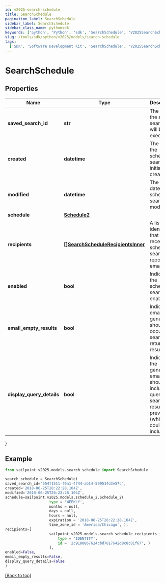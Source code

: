 ```yaml
---
id: v2025-search-schedule
title: SearchSchedule
pagination_label: SearchSchedule
sidebar_label: SearchSchedule
sidebar_class_name: pythonsdk
keywords: ['python', 'Python', 'sdk', 'SearchSchedule', 'V2025SearchSchedule']
slug: /tools/sdk/python/v2025/models/search-schedule
tags:
  ['SDK', 'Software Development Kit', 'SearchSchedule', 'V2025SearchSchedule']
---
```


# SearchSchedule

## Properties

| Name | Type | Description | Notes |
| --- | --- | --- | --- |
| **saved_search_id** | **str** | The ID of the saved search that will be executed. | [required] |
| **created** | **datetime** | The date the scheduled search was initially created. | [optional] [readonly] |
| **modified** | **datetime** | The last date the scheduled search was modified. | [optional] [readonly] |
| **schedule** | [**Schedule2**](schedule2) |  | [required] |
| **recipients** | [**[]SearchScheduleRecipientsInner**](search-schedule-recipients-inner) | A list of identities that should receive the scheduled search report via email. | [required] |
| **enabled** | **bool** | Indicates if the scheduled search is enabled. | [optional] [default to False] |
| **email_empty_results** | **bool** | Indicates if email generation should occur when search returns no results. | [optional] [default to False] |
| **display_query_details** | **bool** | Indicates if the generated email should include the query and search results preview (which could include PII). | [optional] [default to False] |

}

## Example

```python
from sailpoint.v2025.models.search_schedule import SearchSchedule

search_schedule = SearchSchedule(
saved_search_id='554f1511-f0a1-4744-ab14-599514d3e57c',
created='2018-06-25T20:22:28.104Z',
modified='2018-06-25T20:22:28.104Z',
schedule=sailpoint.v2025.models.schedule_2.Schedule_2(
                    type = 'WEEKLY',
                    months = null,
                    days = null,
                    hours = null,
                    expiration = '2018-06-25T20:22:28.104Z',
                    time_zone_id = 'America/Chicago', ),
recipients=[
                    sailpoint.v2025.models.search_schedule_recipients_inner.SearchSchedule_recipients_inner(
                        type = 'IDENTITY',
                        id = '2c9180867624cbd7017642d8c8c81f67', )
                    ],
enabled=False,
email_empty_results=False,
display_query_details=False
)

```

[[Back to top]](#)
